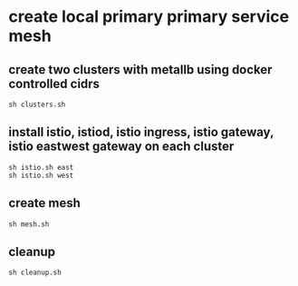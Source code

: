 # create local primary primary service mesh

## create two clusters with metallb using docker controlled cidrs
```
sh clusters.sh
```

## install istio, istiod, istio ingress, istio gateway, istio eastwest gateway on each cluster
```
sh istio.sh east
sh istio.sh west
```

## create mesh
```
sh mesh.sh
```

## cleanup
```
sh cleanup.sh
```
